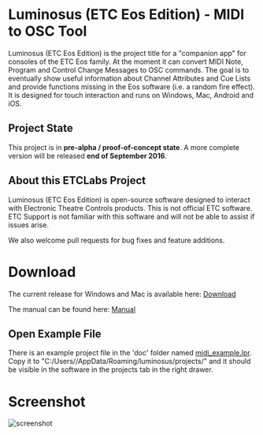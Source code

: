 # Luminosus (ETC Eos Edition) - MIDI to OSC Tool

Luminosus (ETC Eos Edition) is the project title for a "companion app" for consoles of the ETC Eos family. At the moment it can convert MIDI Note, Program and Control Change Messages to OSC commands. The goal is to eventually show useful information about Channel Attributes and Cue Lists and provide functions missing in the Eos software (i.e. a random fire effect).
It is designed for touch interaction and runs on Windows, Mac, Android and iOS.

## Project State

This project is in __pre-alpha / proof-of-concept state__.
A more complete version will be released __end of September 2016__.

## About this ETCLabs Project
Luminosus (ETC Eos Edition) is open-source software designed to interact with Electronic Theatre Controls products. This is not official ETC software.
ETC Support is not familiar with this software and will not be able to assist if issues arise.

We also welcome pull requests for bug fixes and feature additions.

# Download

The current release for Windows and Mac is available here: [Download](https://github.com/ElectronicTheatreControlsLabs/LuminosusEosEdition/releases)

The manual can be found here: [Manual](https://github.com/ElectronicTheatreControlsLabs/LuminosusEosEdition/blob/master/doc/Manual_en.pdf)

## Open Example File

There is an example project file in the 'doc' folder named [midi_example.lpr](https://github.com/ElectronicTheatreControlsLabs/LuminosusEosEdition/blob/master/doc/midi_example.lpr).
Copy it to "C:/Users/<Username>/AppData/Roaming/luminosus/projects/" and it should be visible in the software in the projects tab in the right drawer.

# Screenshot

![screenshot](https://github.com/ElectronicTheatreControlsLabs/LuminosusEosEdition/blob/master/doc/midi_example_screenshot.png)